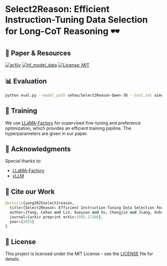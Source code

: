 # Select2Reason: Efficient Instruction-Tuning Data Selection for Long-CoT Reasoning 🕶️

## 📄 Paper & Resources
[![arXiv](https://img.shields.io/badge/Arxiv-2505.17266-AD1C18.svg?logo=arXiv)](https://www.arxiv.org/abs/2505.17266)
[![hf_model_data](https://img.shields.io/badge/%F0%9F%A4%97-Models&Datasets-48A9DC)](https://huggingface.co/collections/cehao/select2reason-6837fbb9231cf484dd49a066)
[![License: MIT](https://img.shields.io/badge/License-MIT-green.svg)](https://opensource.org/licenses/MIT)

## 📊 Evaluation

```bash
python eval.py --model_path cehao/Select2Reason-Qwen-7B --test_set aime24
```

## 🎯 Training

We use [LLaMA-Factory](https://github.com/hiyouga/LLaMA-Factory) for supervised fine-tuning and preference optimization, which provides an efficient training pipiline. The hyperparameters are given in our paper.

## 🙏 Acknowledgments
Special thanks to:
- [LLaMA-Factory](https://github.com/hiyouga/LLaMA-Factory)
- [vLLM](https://github.com/vllm-project/vllm)

## 📓 Cite our Work
```python
@article{yang2025select2reason,
  title={Select2Reason: Efficient Instruction-Tuning Data Selection for Long-CoT Reasoning},
  author={Yang, Cehao and Lin, Xueyuan and Xu, Chengjin and Jiang, Xuhui and Wu, Xiaojun and Liu, Honghao and Xiong, Hui and Guo, Jian},
  journal={arXiv preprint arXiv:2505.17266},
  year={2025}
}
```

## 📜 License
This project is licensed under the MIT License - see the [LICENSE](LICENSE) file for details.
